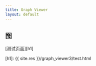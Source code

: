 ```yaml
---
title: Graph Viewer
layout: default
---
```


图
---------------------------

[测试页面][h1]


[h1]: {{ site.res }}/graph_viewer3/test.html

